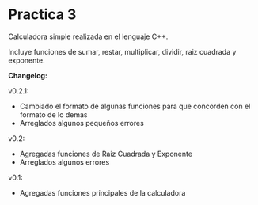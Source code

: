 # Practica 3

Calculadora simple realizada en el lenguaje C++.

Incluye funciones de sumar, restar, multiplicar, dividir, raiz cuadrada y exponente.

**Changelog:**

v0.2.1:
* Cambiado el formato de algunas funciones para que concorden con el formato de lo demas
* Arreglados algunos pequeños errores

v0.2:
* Agregadas funciones de Raiz Cuadrada y Exponente
* Arreglados algunos errores

v0.1:
* Agregadas funciones principales de la calculadora
